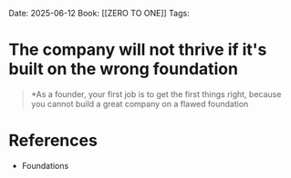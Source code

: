 Date: 2025-06-12
Book: [[ZERO TO ONE]]
Tags: 

# The company will not thrive if it's built on the wrong foundation

>*As a founder, your first job is to get the first things right, because you cannot build a great company on a flawed foundation
# References 
- Foundations 